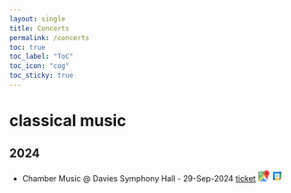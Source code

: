 ```yaml
---
layout: single
title: Concerts
permalink: /concerts
toc: true
toc_label: "ToC"
toc_icon: "cog"
toc_sticky: true
---
```


<head>
	<link rel="stylesheet" href="/resource/styles.css">
</head>

<h1 id="classical">
classical music
</h1>

<h2>
2024
</h2>

* Chamber Music @ Davies Symphony Hall - 29-Sep-2024
<a href="/resource/music/concert-tickets/2024_0929 - Chamber Music @ DSH sfsymphony.org_Cart_Confirmation.pdf">ticket</a>
<a href="https://maps.app.goo.gl/QwTTAmfiJHvhZcF26"><img border="0" src="/resource/favicons/icons8-google-maps-96.png" width=20 height=20></a>
<a target="_blank" href="https://calendar.google.com/calendar/event?action=TEMPLATE&amp;tmeid=MHZocmliZzJ0czhnczlhc2puaGhiaXZxcDggc3VuZ2hlZS55dW5AbQ&amp;tmsrc=sunghee.yun%40gmail.com"><img border="0" src="/resource/favicons/icons8-google-calendar-96.png" width=20 height=20></a>


